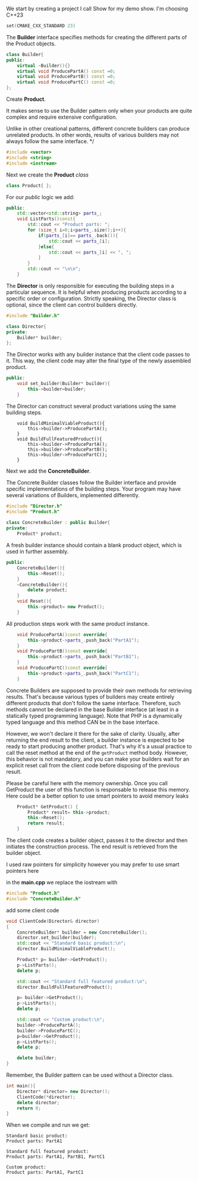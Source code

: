 We start by creating a project I call Show for my demo show.
I'm choosing C++23

```c++
set(CMAKE_CXX_STANDARD 23)
```


The **Builder** interface specifies methods for creating the different parts of the Product objects.

```c++
class Builder{
public:
    virtual ~Builder(){}
    virtual void ProducePartA() const =0;
    virtual void ProducePartB() const =0;
    virtual void ProducePartC() const =0;
};
```
Create **Product**.

It makes sense to use the Builder pattern only when your products are quite complex and require extensive configuration.

Unlike in other creational patterns, different concrete builders can produce unrelated products. 
In other words, results of various builders may not always follow the same interface.
 */

```c++
#include <vector>
#include <string>
#include <iostream>
```
Next we create the **Product** *class*
```c++
class Product{ };
```

For our *public* logic we add:
```c++
public:
    std::vector<std::string> parts_;
    void ListParts()const{
        std::cout << "Product parts: ";
        for (size_t i=0;i<parts_.size();i++){
            if(parts_[i]== parts_.back()){
                std::cout << parts_[i];
            }else{
                std::cout << parts_[i] << ", ";
            }
        }
        std::cout << "\n\n";
    }
```

The **Director** is only responsible for executing the building steps in a
particular sequence. It is helpful when producing products according to a
specific order or configuration. Strictly speaking, the Director class is
optional, since the client can control builders directly.

```c++
#include "Builder.h"

class Director{
private:
    Builder* builder;
};    
```
The Director works with any builder instance that the client code passes
to it. This way, the client code may alter the final type of the newly
assembled product.

```c++
public:
    void set_builder(Builder* builder){
        this->builder=builder;
    }
```
The Director can construct several product variations using the same  building steps.
```
    void BuildMinimalViableProduct(){
        this->builder->ProducePartA();
    }
    void BuildFullFeaturedProduct(){
        this->builder->ProducePartA();
        this->builder->ProducePartB();
        this->builder->ProducePartC();
    }
```
Next we add the **ConcreteBuilder**.

The Concrete Builder classes follow the Builder interface and provide specific implementations of the building steps. 
Your program may have several variations of Builders, implemented differently.

```c++ 
#include "Director.h"
#include "Product.h"
 
class ConcreteBuilder : public Builder{
private:
    Product* product;
```
A fresh builder instance should contain a blank product object, which is  used in further assembly.
```c++
public:
    ConcreteBuilder(){
        this->Reset();
    }
    ~ConcreteBuilder(){
        delete product;
    }
    void Reset(){
        this->product= new Product();
    }
```

All production steps work with the same product instance.
```c++
    void ProducePartA()const override{
        this->product->parts_.push_back("PartA1");
    }
    void ProducePartB()const override{
        this->product->parts_.push_back("PartB1");
    }
    void ProducePartC()const override{
        this->product->parts_.push_back("PartC1");
    }
```
Concrete Builders are supposed to provide their own methods for  retrieving results. That's because various types of builders may create
entirely different products that don't follow the same interface.
Therefore, such methods cannot be declared in the base Builder interface (at least in a statically typed programming language). 
Note that PHP is a  dynamically typed language and this method CAN be in the base interface.

However, we won't declare it there for the sake of clarity.
Usually, after returning the end result to the client, a builder instance  is expected to be ready to start producing another product. 
That's why  it's a usual practice to call the reset method at the end of the  `getProduct` method body. However, this behavior is not mandatory, and
you can make your builders wait for an explicit reset call from the client code before disposing of the previous result.


Please be careful here with the memory ownership. Once you call  GetProduct the user of this function is responsable to release this
memory. Here could be a better option to use smart pointers to avoid  memory leaks

```c++
    Product* GetProduct() {
        Product* result= this->product;
        this->Reset();
        return result;
    }
```

The client code creates a builder object, passes it to the director and then
initiates the construction process. The end result is retrieved from the
builder object.

I used raw pointers for simplicity however you may prefer to use smart
pointers here

in the **main.cpp** we replace the iostream with
```c++
#include "Product.h"
#include "ConcreteBuilder.h"
```
add some client code
```c++
void ClientCode(Director& director)
{
    ConcreteBuilder* builder = new ConcreteBuilder();
    director.set_builder(builder);
    std::cout << "Standard basic product:\n";
    director.BuildMinimalViableProduct();

    Product* p= builder->GetProduct();
    p->ListParts();
    delete p;

    std::cout << "Standard full featured product:\n";
    director.BuildFullFeaturedProduct();

    p= builder->GetProduct();
    p->ListParts();
    delete p;

    std::cout << "Custom product:\n";
    builder->ProducePartA();
    builder->ProducePartC();
    p=builder->GetProduct();
    p->ListParts();
    delete p;

    delete builder;
}
```
Remember, the Builder pattern can be used without a Director class.
```c++
int main(){
    Director* director= new Director();
    ClientCode(*director);
    delete director;
    return 0;
}
```

When we compile and run we get:


```run
Standard basic product:
Product parts: PartA1

Standard full featured product:
Product parts: PartA1, PartB1, PartC1

Custom product:
Product parts: PartA1, PartC1

```





